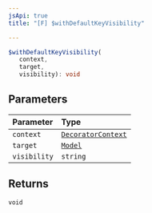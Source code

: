 ```yaml
---
jsApi: true
title: "[F] $withDefaultKeyVisibility"

---
```

```ts
$withDefaultKeyVisibility(
   context, 
   target, 
   visibility): void
```

## Parameters

| Parameter | Type |
| :------ | :------ |
| `context` | [`DecoratorContext`](../interfaces/DecoratorContext.md) |
| `target` | [`Model`](../interfaces/Model.md) |
| `visibility` | `string` |

## Returns

`void`
